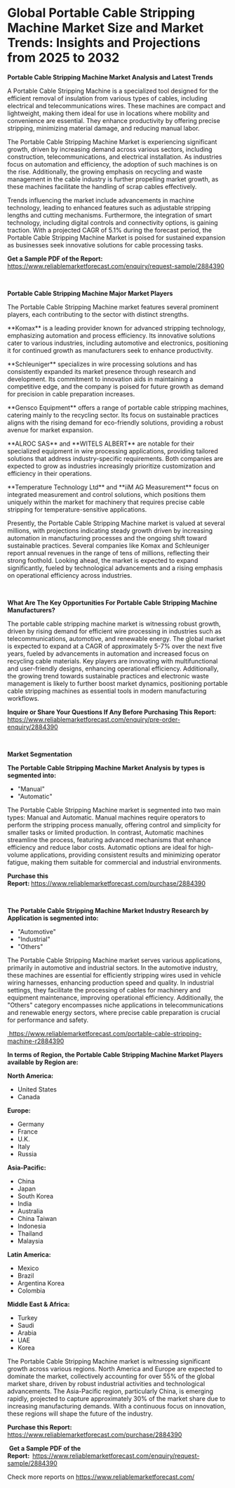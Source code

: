 <p><h1>Global Portable Cable Stripping Machine Market Size and Market Trends: Insights and Projections from 2025 to 2032</h1></p><p><strong>Portable Cable Stripping Machine Market Analysis and Latest Trends</strong></p>
<p><p>A Portable Cable Stripping Machine is a specialized tool designed for the efficient removal of insulation from various types of cables, including electrical and telecommunications wires. These machines are compact and lightweight, making them ideal for use in locations where mobility and convenience are essential. They enhance productivity by offering precise stripping, minimizing material damage, and reducing manual labor.</p><p>The Portable Cable Stripping Machine Market is experiencing significant growth, driven by increasing demand across various sectors, including construction, telecommunications, and electrical installation. As industries focus on automation and efficiency, the adoption of such machines is on the rise. Additionally, the growing emphasis on recycling and waste management in the cable industry is further propelling market growth, as these machines facilitate the handling of scrap cables effectively.</p><p>Trends influencing the market include advancements in machine technology, leading to enhanced features such as adjustable stripping lengths and cutting mechanisms. Furthermore, the integration of smart technology, including digital controls and connectivity options, is gaining traction. With a projected CAGR of 5.1% during the forecast period, the Portable Cable Stripping Machine Market is poised for sustained expansion as businesses seek innovative solutions for cable processing tasks.</p></p>
<p><strong>Get a Sample PDF of the Report:&nbsp;</strong> <a href="https://www.reliablemarketforecast.com/enquiry/request-sample/2884390?utm_campaign=3046&utm_medium=2&utm_source=Github&utm_content=ia&utm_term=13032025&utm_id=portable-cable-stripping-machine">https://www.reliablemarketforecast.com/enquiry/request-sample/2884390</a></p>
<p>&nbsp;</p>
<p><strong>Portable Cable Stripping Machine Major Market Players</strong></p>
<p><p>The Portable Cable Stripping Machine market features several prominent players, each contributing to the sector with distinct strengths. </p><p>**Komax** is a leading provider known for advanced stripping technology, emphasizing automation and process efficiency. Its innovative solutions cater to various industries, including automotive and electronics, positioning it for continued growth as manufacturers seek to enhance productivity.</p><p>**Schleuniger** specializes in wire processing solutions and has consistently expanded its market presence through research and development. Its commitment to innovation aids in maintaining a competitive edge, and the company is poised for future growth as demand for precision in cable preparation increases.  </p><p>**Gensco Equipment** offers a range of portable cable stripping machines, catering mainly to the recycling sector. Its focus on sustainable practices aligns with the rising demand for eco-friendly solutions, providing a robust avenue for market expansion.</p><p>**ALROC SAS** and **WITELS ALBERT** are notable for their specialized equipment in wire processing applications, providing tailored solutions that address industry-specific requirements. Both companies are expected to grow as industries increasingly prioritize customization and efficiency in their operations.</p><p>**Temperature Technology Ltd** and **iiM AG Measurement** focus on integrated measurement and control solutions, which positions them uniquely within the market for machinery that requires precise cable stripping for temperature-sensitive applications.</p><p>Presently, the Portable Cable Stripping Machine market is valued at several millions, with projections indicating steady growth driven by increasing automation in manufacturing processes and the ongoing shift toward sustainable practices. Several companies like Komax and Schleuniger report annual revenues in the range of tens of millions, reflecting their strong foothold. Looking ahead, the market is expected to expand significantly, fueled by technological advancements and a rising emphasis on operational efficiency across industries.</p></p>
<p>&nbsp;</p>
<p><strong>What Are The Key Opportunities For Portable Cable Stripping Machine Manufacturers?</strong></p>
<p><p>The portable cable stripping machine market is witnessing robust growth, driven by rising demand for efficient wire processing in industries such as telecommunications, automotive, and renewable energy. The global market is expected to expand at a CAGR of approximately 5-7% over the next five years, fueled by advancements in automation and increased focus on recycling cable materials. Key players are innovating with multifunctional and user-friendly designs, enhancing operational efficiency. Additionally, the growing trend towards sustainable practices and electronic waste management is likely to further boost market dynamics, positioning portable cable stripping machines as essential tools in modern manufacturing workflows.</p></p>
<p><strong>Inquire or Share Your Questions If Any Before Purchasing This Report:</strong> <a href="https://www.reliablemarketforecast.com/enquiry/pre-order-enquiry/2884390?utm_campaign=3046&utm_medium=2&utm_source=Github&utm_content=ia&utm_term=13032025&utm_id=portable-cable-stripping-machine">https://www.reliablemarketforecast.com/enquiry/pre-order-enquiry/2884390</a></p>
<p>&nbsp;</p>
<p><strong>Market Segmentation</strong></p>
<p><strong>The Portable Cable Stripping Machine Market Analysis by types is segmented into:</strong></p>
<p><ul><li>"Manual"</li><li>"Automatic"</li></ul></p>
<p><p>The Portable Cable Stripping Machine market is segmented into two main types: Manual and Automatic. Manual machines require operators to perform the stripping process manually, offering control and simplicity for smaller tasks or limited production. In contrast, Automatic machines streamline the process, featuring advanced mechanisms that enhance efficiency and reduce labor costs. Automatic options are ideal for high-volume applications, providing consistent results and minimizing operator fatigue, making them suitable for commercial and industrial environments.</p></p>
<p><strong>Purchase this Report:&nbsp;</strong><a href="https://www.reliablemarketforecast.com/purchase/2884390?utm_campaign=3046&utm_medium=2&utm_source=Github&utm_content=ia&utm_term=13032025&utm_id=portable-cable-stripping-machine">https://www.reliablemarketforecast.com/purchase/2884390</a></p>
<p>&nbsp;</p>
<p><strong>The Portable Cable Stripping Machine Market Industry Research by Application is segmented into:</strong></p>
<p><ul><li>"Automotive"</li><li>"Industrial"</li><li>"Others"</li></ul></p>
<p><p>The Portable Cable Stripping Machine market serves various applications, primarily in automotive and industrial sectors. In the automotive industry, these machines are essential for efficiently stripping wires used in vehicle wiring harnesses, enhancing production speed and quality. In industrial settings, they facilitate the processing of cables for machinery and equipment maintenance, improving operational efficiency. Additionally, the "Others" category encompasses niche applications in telecommunications and renewable energy sectors, where precise cable preparation is crucial for performance and safety.</p></p>
<p><a href="https://www.reliablemarketforecast.com/portable-cable-stripping-machine-r2884390?utm_campaign=3046&utm_medium=2&utm_source=Github&utm_content=ia&utm_term=13032025&utm_id=portable-cable-stripping-machine">&nbsp;https://www.reliablemarketforecast.com/portable-cable-stripping-machine-r2884390</a></p>
<p><strong>In terms of Region, the Portable Cable Stripping Machine Market Players available by Region are:</strong></p>
<p>
    <p> <strong> North America: </strong>
        <ul>
            <li>United States</li>
            <li>Canada</li>
        </ul>
        </p> 
    <p> <strong> Europe: </strong>
        <ul>
            <li>Germany</li>
            <li>France</li>
            <li>U.K.</li>
            <li>Italy</li>
            <li>Russia</li>
        </ul>
        </p> 
    <p> <strong> Asia-Pacific: </strong>
        <ul>
            <li>China</li>
            <li>Japan</li>
            <li>South Korea</li>
            <li>India</li>
            <li>Australia</li>
            <li>China Taiwan</li>
            <li>Indonesia</li>
            <li>Thailand</li>
            <li>Malaysia</li>
        </ul>
        </p> 
    <p> <strong> Latin America: </strong>
        <ul>
            <li>Mexico</li>
            <li>Brazil</li>
            <li>Argentina Korea</li>
            <li>Colombia</li>
        </ul>
        </p> 
    <p> <strong> Middle East & Africa: </strong>
        <ul>
            <li>Turkey</li>
            <li>Saudi</li>
            <li>Arabia</li>
            <li>UAE</li>
            <li>Korea</li>
        </ul>
    </p>
    </p>
<p><p>The Portable Cable Stripping Machine market is witnessing significant growth across various regions. North America and Europe are expected to dominate the market, collectively accounting for over 55% of the global market share, driven by robust industrial activities and technological advancements. The Asia-Pacific region, particularly China, is emerging rapidly, projected to capture approximately 30% of the market share due to increasing manufacturing demands. With a continuous focus on innovation, these regions will shape the future of the industry.</p></p>
<p><strong>Purchase this Report: </strong><a href="https://www.reliablemarketforecast.com/purchase/2884390?utm_campaign=3046&utm_medium=2&utm_source=Github&utm_content=ia&utm_term=13032025&utm_id=portable-cable-stripping-machine">https://www.reliablemarketforecast.com/purchase/2884390</a></p>
<p>&nbsp;<strong>Get a Sample PDF of the Report:&nbsp;&nbsp;</strong><a href="https://www.reliablemarketforecast.com/enquiry/request-sample/2884390?utm_campaign=3046&utm_medium=2&utm_source=Github&utm_content=ia&utm_term=13032025&utm_id=portable-cable-stripping-machine">https://www.reliablemarketforecast.com/enquiry/request-sample/2884390</a></p>
<p><strong></strong></p>
<p>Check more reports on <a href="https://www.reliablemarketforecast.com/?utm_campaign=3046&utm_medium=2&utm_source=Github&utm_content=ia&utm_term=13032025&utm_id=portable-cable-stripping-machine">https://www.reliablemarketforecast.com/</a></p>